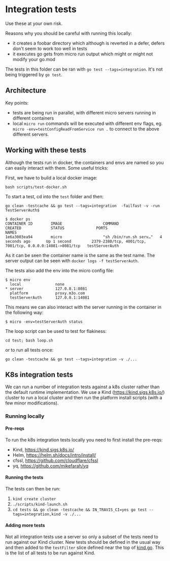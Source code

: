# Integration tests

Use these at your own risk.

Reasons why you should be careful with running this locally:
* it creates a foobar directory which although is reverted in a defer, defers don't seem to work too well in tests
* it executes go gets from micro run output which might or might not modify your go.mod

The tests in this folder can be ran with `go test --tags=integration`.
It's not being triggered by `go test`.

## Architecture

Key points:
- tests are being run in parallel, with different micro servers running in different containers
- local `micro run` commands will be executed with different env flags, eg. `micro -env=testConfigReadFromService run .` to connect to the above different servers.

## Working with these tests

Although the tests run in docker, the containers and envs are named so you can easily interact with them. Some useful tricks:

First, we have to build a local docker image:
```
bash scripts/test-docker.sh
```

To start a test, cd into the `test` folder and then:

```
go clean -testcache && go test --tags=integration  -failfast -v -run TestServerAuth$
```

```
$ docker ps
CONTAINER ID        IMAGE                  COMMAND                  CREATED             STATUS              PORTS                                                        NAMES
1e6a3003ea94        micro                  "sh /bin/run.sh serv…"   4 seconds ago       Up 1 second         2379-2380/tcp, 4001/tcp, 7001/tcp, 0.0.0.0:14081->8081/tcp   testServerAuth
```

As it can be seen the container name is the same as the test name.
The server output can be seen with `docker logs -f testServerAuth`.

The tests also add the env into the micro config file:

```
$ micro env
  local               none
* server              127.0.0.1:8081
  platform            proxy.m3o.com
  testServerAuth      127.0.0.1:14081
```

This means we can also interact with the server running in the container in the following way:

```
$ micro -env=testServerAuth status
```

The loop script can be used to test for flakiness:
```
cd test; bash loop.sh
```

or to run all tests once:

```
go clean -testcache && go test --tags=integration -v ./...
```

## K8s integration tests

We can run a number of integration tests against a k8s cluster rather than the default runtime implementation. We use a Kind (https://kind.sigs.k8s.io/) cluster to run a local cluster and then run the platform install scripts (with a few minor modifications).

### Running locally

#### Pre-reqs
To run the k8s integration tests locally you need to first install the pre-reqs:
- Kind, https://kind.sigs.k8s.io/
- Helm, https://helm.sh/docs/intro/install/
- cfssl, https://github.com/cloudflare/cfssl
- yq, https://github.com/mikefarah/yq

#### Running the tests
The tests can then be run:
1. `kind create cluster`
2. `./scripts/kind-launch.sh`
3. `cd tests && go clean -testcache && IN_TRAVIS_CI=yes go test --tags=integration,kind -v ./...`

#### Adding more tests
Not all integration tests use a server so only a subset of the tests need to run against our Kind cluster. New tests should be defined in the usual way and then added to the `testFilter` slice defined near the top of [kind.go](kind.go). This is the list of all tests to be run against Kind. 
